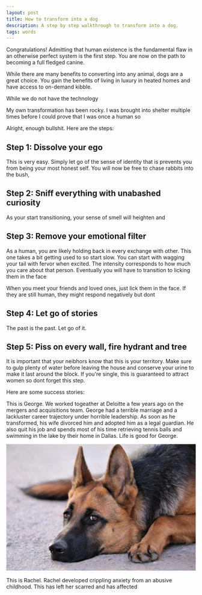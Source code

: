 ```yaml
---
layout: post
title: How to transform into a dog
description: A step by step walkthrough to transform into a dog. 
tags: words
---
```


Congratulations! Admitting that human existence is the fundamental flaw in an otherwise perfect system is the first step. You are now on the path to becoming a full fledged canine.

While there are many benefits to converting into any animal, dogs are a great choice. You gain the benefits of living in luxury in heated homes and have access to on-demand kibble. 

While we do not have the technology

My own transformation has been rocky. I was brought into  shelter multiple times before I could prove that I was once a human so

Alright, enough bullshit. Here are the steps:

<h2>Step 1: Dissolve your ego</h2>
This is very easy. Simply let go of the sense of identity that is prevents you from being your most honest self. You will now be free to chase rabbits into the bush, 

<h2>Step 2: Sniff everything with unabashed curiosity</h2>
As your start transitioning, your sense of smell will heighten and 

<h2>Step 3: Remove your emotional filter</h2>
As a human, you are likely holding back in every exchange with other. This one takes a bit getting used to so start slow. You can start with wagging your tail with fervor when excited. The intensity corresponds to how much you care about that person. Eventually you will have to transition to licking them in the face

When you meet your friends and loved ones, just lick them in the face. If they are still human, they might respond negatively but dont

<h2>Step 4: Let go of stories</h2>
The past is the past. Let go of it.

<h2>Step 5: Piss on every wall, fire hydrant and tree</h2>
It is important that your neibhors know that this is your territory. Make sure to gulp plenty of water before leaving the house and conserve your urine to make it last around the block. If you're single, this is guaranteed to attract women so dont forget this step.  


Here are some success stories:

This is George. We worked togeather at Deloitte a few years ago on the mergers and acquisitions team. George had a terrible marriage and a lackluster career trajectory under horrible leadership. As soon as he transformed, his wife divorced him and adopted him as a legal guardian. He also quit his job and spends most of his time retrieving tennis balls and swimming in the lake by their home in Dallas. Life is good for George. 

![george](../assets/images/george.jpg)


This is Rachel. Rachel developed crippling anxiety from an abusive childhood. This has left her scarred and has affected 